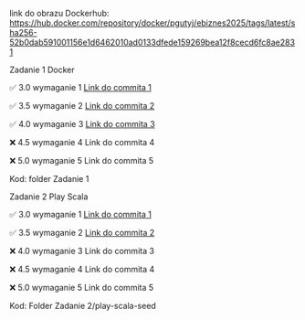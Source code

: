 link do obrazu Dockerhub: https://hub.docker.com/repository/docker/pgutyj/ebiznes2025/tags/latest/sha256-52b0dab591001156e1d6462010ad0133dfede159269bea12f8cecd6fc8ae2831

Zadanie 1 Docker

✅ 3.0 wymaganie 1 [Link do commita 1](https://github.com/Pgutyj/Ebiznes25/tree/91d00330d3f28d20b0cce58ce68df9e94ec57746)

✅ 3.5 wymaganie 2 [Link do commita 2](https://github.com/Pgutyj/Ebiznes25/tree/91d00330d3f28d20b0cce58ce68df9e94ec57746)

✅ 4.0 wymaganie 3 [Link do commita 3](https://github.com/Pgutyj/Ebiznes25/tree/91d00330d3f28d20b0cce58ce68df9e94ec57746)

❌ 4.5 wymaganie 4 Link do commita 4

❌ 5.0 wymaganie 5 Link do commita 5

Kod: folder Zadanie 1

Zadanie 2 Play Scala

✅ 3.0 wymaganie 1 [Link do commita 1](https://github.com/Pgutyj/Ebiznes25/tree/8dbf2d01e875fe80e542c2d629dbc8d550c43ffd)

✅ 3.5 wymaganie 2 [Link do commita 2](https://github.com/Pgutyj/Ebiznes25/tree/8dbf2d01e875fe80e542c2d629dbc8d550c43ffd)

❌ 4.0 wymaganie 3 Link do commita 3

❌ 4.5 wymaganie 4 Link do commita 4

❌ 5.0 wymaganie 5 Link do commita 5

Kod: Folder Zadanie 2/play-scala-seed

